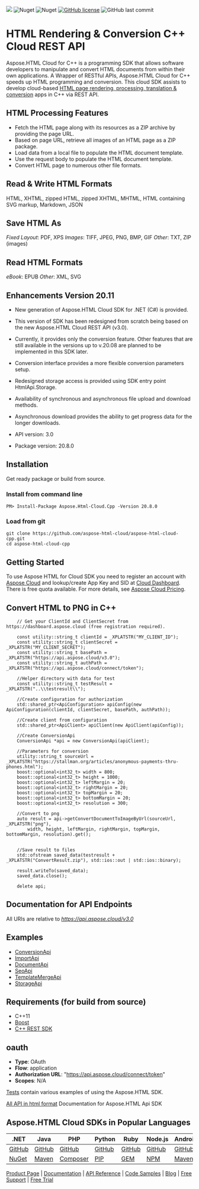 
![](https://img.shields.io/badge/api-v3.0-lightgrey) ![Nuget](https://img.shields.io/nuget/v/Aspose.html-Cloud) ![Nuget](https://img.shields.io/nuget/dt/Aspose.html-Cloud) [![GitHub license](https://img.shields.io/github/license/aspose-html-cloud/aspose-html-cloud-cpp)](https://github.com/aspose-html-cloud/aspose-html-cloud-dotnet/blob/master/LICENSE) ![GitHub last commit](https://img.shields.io/github/last-commit/Aspose-html-Cloud/aspose-html-cloud-cpp)

# HTML Rendering & Conversion C++ Cloud REST API
Aspose.HTML Cloud for C++ is a programming SDK that allows software developers to manipulate and convert HTML documents from within their own applications. A Wrapper of RESTful APIs, Aspose.HTML Cloud for C++ speeds up HTML programming and conversion.
This cloud SDK assists to develop cloud-based [HTML page rendering, processing, translation & conversion](https://products.aspose.cloud/html/cpp) apps in C++ via REST API.

## HTML Processing Features
- Fetch the HTML page along with its resources as a ZIP archive by providing the page URL.
- Based on page URL, retrieve all images of an HTML page as a ZIP package.
- Load data from a local file to populate the HTML document template.
- Use the request body to populate the HTML document template.
- Convert HTML page to numerous other file formats.

## Read & Write HTML Formats
HTML, XHTML, zipped HTML, zipped XHTML, MHTML, HTML containing SVG markup, Markdown, JSON

## Save HTML As
*Fixed Layout*: PDF, XPS
*Images*: TIFF, JPEG, PNG, BMP, GIF
*Other*: TXT, ZIP (images)

## Read HTML Formats
*eBook*: EPUB
*Other*: XML, SVG

## Enhancements Version 20.11

- New generation of Aspose.HTML Cloud SDK for .NET (C#) is provided.
- This version of SDK has been redesigned from scratch being based on the new Aspose.HTML Cloud REST API (v3.0).
- Currently, it provides only the conversion feature. Other features that are still available in the versions up to v.20.08 are planned to be implemented in this SDK later.
- Conversion interface provides a more flexible conversion parameters setup.
- Redesigned storage access is provided using SDK entry point HtmlApi.Storage.
- Availability of synchronous and asynchronous file upload and download methods.
- Asynchronous download provides the ability to get progress data for the longer downloads.

- API version: 3.0
- Package version: 20.8.0

## Installation

Get ready package or build from source.

### Install from command line

```code
PM> Install-Package Aspose.Html-Cloud.Cpp -Version 20.8.0
```

### Load from git

    git clone https://github.com/aspose-html-cloud/aspose-html-cloud-cpp.git
    cd aspose-html-cloud-cpp

## Getting Started
To use Aspose HTML for Cloud SDK you need to register an account with [Aspose Cloud](https://www.aspose.cloud/) and lookup/create App Key and SID at [Cloud Dashboard](https://dashboard.aspose.cloud/#/apps). There is free quota available. For more details, see [Aspose Cloud Pricing](https://purchase.aspose.cloud/pricing).

## Convert HTML to PNG in C++

```code
	// Get your ClientId and ClientSecret from https://dashboard.aspose.cloud (free registration required).

	const utility::string_t clientId = _XPLATSTR("MY_CLIENT_ID");
	const utility::string_t clientSecret = _XPLATSTR("MY_CLIENT_SECRET");
	const utility::string_t basePath = _XPLATSTR("https://api.aspose.cloud/v3.0");
	const utility::string_t authPath = _XPLATSTR("https://api.aspose.cloud/connect/token");

	//Helper directory with data for test
	const utility::string_t testResult = _XPLATSTR("..\\testresult\\");

	//Create configuration for authorization
	std::shared_ptr<ApiConfiguration> apiConfig(new ApiConfiguration(clientId, clientSecret, basePath, authPath));

	//Create client from configuration
	std::shared_ptr<ApiClient> apiClient(new ApiClient(apiConfig));

	//Create ConversionApi
	ConversionApi *api = new ConversionApi(apiClient);

	//Parameters for conversion
	utility::string_t sourceUrl = _XPLATSTR("https://stallman.org/articles/anonymous-payments-thru-phones.html");
	boost::optional<int32_t> width = 800;
	boost::optional<int32_t> height = 1000;
	boost::optional<int32_t> leftMargin = 20;
	boost::optional<int32_t> rightMargin = 20;
	boost::optional<int32_t> topMargin = 20;
	boost::optional<int32_t> bottomMargin = 20;
	boost::optional<int32_t> resolution = 300;

	//Convert to png
	auto result = api->getConvertDocumentToImageByUrl(sourceUrl, _XPLATSTR("png"),
		width, height, leftMargin, rightMargin, topMargin, bottomMargin, resolution).get();


	//Save result to files
	std::ofstream saved_data(testresult + _XPLATSTR("ConvertResult.zip"), std::ios::out | std::ios::binary);

	result.writeTo(saved_data);
	saved_data.close();

	delete api;
```
## Documentation for API Endpoints

All URIs are relative to *https://api.aspose.cloud/v3.0*   

## Examples
- [ConversionApi](./docs/ConversionApi.md)
- [ImportApi](./docs/ImportApi.md)
- [DocumentApi](./docs/DocumentApi.md)
- [SeoApi](./docs/SeoApi.md)
- [TemplateMergeApi](./docs/TemplateMergeApi.md)
- [StorageApi](./docs/StorageApi.md)


## Requirements (for build from source)
- C++11
- [Boost](https://www.boost.org/)
- [C++ REST SDK](https://github.com/Microsoft/cpprestsdk)

## oauth

- **Type**: OAuth
- **Flow**: application
- **Authorization URL**: "https://api.aspose.cloud/connect/token"
- **Scopes**: N/A

[Tests](./test/) contain various examples of using the Aspose.HTML SDK.

[All API in html format](./docs/html/) Documentation for Aspose.HTML Api SDK

## Aspose.HTML Cloud SDKs in Popular Languages

| .NET | Java | PHP | Python | Ruby | Node.js | Android | Swift|C++|Go|
|---|---|---|---|---|---|---|--|--|--|
| [GitHub](https://github.com/aspose-html-cloud/aspose-html-cloud-dotnet) | [GitHub](https://github.com/aspose-html-cloud/aspose-html-cloud-java) | [GitHub](https://github.com/aspose-html-cloud/aspose-html-cloud-php) | [GitHub](https://github.com/aspose-html-cloud/aspose-html-cloud-python) | [GitHub](https://github.com/aspose-html-cloud/aspose-html-cloud-ruby)  | [GitHub](https://github.com/aspose-html-cloud/aspose-html-cloud-nodejs) | [GitHub](https://github.com/aspose-html-cloud/aspose-html-cloud-android) | [GitHub](https://github.com/aspose-html-cloud/aspose-html-cloud-swift)|[GitHub](https://github.com/aspose-html-cloud/aspose-html-cloud-cpp) |[GitHub](https://github.com/aspose-html-cloud/aspose-html-cloud-go) |
| [NuGet](https://www.nuget.org/packages/Aspose.html-Cloud/) | [Maven](https://repository.aspose.cloud/webapp/#/artifacts/browse/tree/General/repo/com/aspose/aspose-html-cloud) | [Composer](https://packagist.org/packages/aspose/aspose-html-cloud-php) | [PIP](https://pypi.org/project/asposehtmlcloud/) | [GEM](https://rubygems.org/gems/aspose_html_cloud)  | [NPM](https://www.npmjs.com/package/@asposecloud/aspose-html-cloud) | [Maven](https://repository.aspose.cloud/webapp/#/artifacts/browse/tree/General/repo/com/aspose/aspose-html-cloud) | [Cocoapods](https://cocoapods.org/pods/AsposeHtmlCloud)|[NuGet](https://www.nuget.org/packages/Aspose.Html-Cloud.Cpp/) | [Go.Dev](#) |

[Product Page](https://products.aspose.cloud/html/cpp) | [Documentation](https://docs.aspose.cloud/display/htmlcloud/Home) | [API Reference](https://apireference.aspose.cloud/html/) | [Code Samples](https://github.com/aspose-html-cloud/aspose-html-cloud-cpp) | [Blog](https://blog.aspose.cloud/category/html/) | [Free Support](https://forum.aspose.cloud/c/html) | [Free Trial](https://dashboard.aspose.cloud/#/apps)
